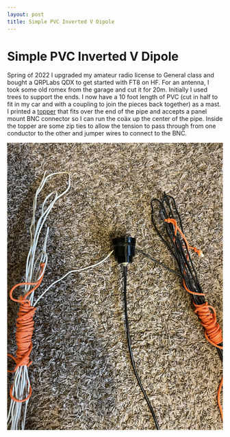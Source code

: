 ```yaml
---
layout: post
title: Simple PVC Inverted V Dipole
---
```


# Simple PVC Inverted V Dipole

  Spring of 2022 I upgraded my amateur radio license to General class and bought a QRPLabs QDX to get started with FT8 on HF.
  For an antenna, I took some old romex from the garage and cut it for 20m. Initially I used trees to support the ends. I now have a 10 foot length of PVC (cut in half to fit in my car and with a coupling to join the pieces back together) as a mast. I printed a [topper](https://gist.github.com/hspil/26d985e498294c5c605ab5d39f3b9beb) that fits over the end of the pipe and accepts a panel mount BNC connector so I can run the coäx up the center of the pipe. Inside the topper are some zip ties to allow the tension to pass through from one conductor to the other and jumper wires to connect to the BNC. 

![Dipole](assets/images/dipole.jpg)
